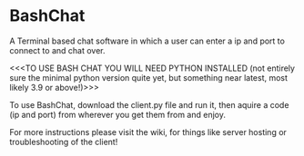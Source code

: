 # BashChat
A Terminal based chat software in which a user can enter a ip and port to connect to and chat over.

<<<TO USE BASH CHAT YOU WILL NEED PYTHON INSTALLED (not entirely sure the minimal python version quite yet, but something near latest, most likely 3.9 or above!)>>>

To use BashChat, download the client.py file and run it, then aquire a code (ip and port) from wherever you get them from and enjoy.

For more instructions please visit the wiki, for things like server hosting or troubleshooting of the client!
